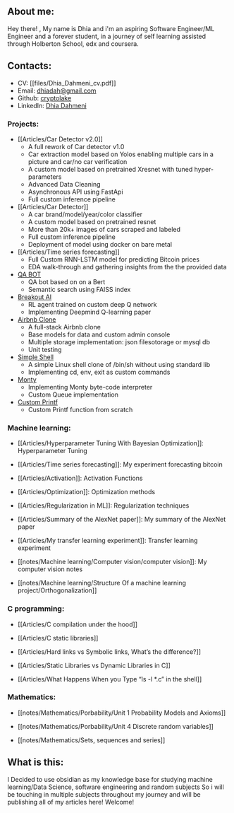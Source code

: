 ## About me:
Hey there! , My name is Dhia and i'm an aspiring Software Engineer/ML Engineer and a forever student, in a journey of self learning assisted through Holberton School, edx and coursera.

## Contacts:
- CV: [[files/Dhia_Dahmeni_cv.pdf]]
- Email: [dhiadah@gmail.com](https://mailto:dhiadah@gmail.com)
- Github: [cryptolake](https://github.com/cryptolake)
- LinkedIn: [Dhia Dahmeni](https://www.linkedin.com/in/dhia-dahmeni-577a42216/)

### Projects:
- [[Articles/Car Detector v2.0]] 
	- A full rework of Car detector v1.0 
	- Car extraction model based on Yolos enabling multiple cars in a picture and car/no car verification 
	- A custom model based on pretrained Xresnet with tuned hyper-parameters 
	- Advanced Data Cleaning
	- Asynchronous API using FastApi 
	- Full custom inference pipeline
- [[Articles/Car Detector]]
	- A car brand/model/year/color classifier
	- A custom model based on pretrained resnet
	- More than 20k+ images of cars scraped and labeled
	- Full custom inference pipeline
	- Deployment of model using docker on bare metal
- [[Articles/Time series forecasting]]
	- Full Custom RNN-LSTM model for predicting Bitcoin prices
	- EDA walk-through and gathering insights from the the provided data
- [QA BOT](https://github.com/cryptolake/holbertonschool-machine_learning/tree/master/supervised_learning/0x13-qa_bot)
	- QA bot based on on a Bert
	- Semantic search using FAISS index
- [Breakout AI](https://github.com/cryptolake/holbertonschool-machine_learning/tree/master/reinforcement_learning/0x01-deep_q_learning)
	- RL agent trained on custom deep Q network 
	- Implementing Deepmind Q-learning paper
- [Airbnb Clone](https://github.com/cryptolake/AirBnB_clone_v2)
	- A full-stack Airbnb clone
	- Base models for data and custom admin console
	- Multiple storage implementation: json filesotorage or mysql db
	- Unit testing
- [Simple Shell](https://github.com/cryptolake/simple_shell)
	- A simple Linux shell clone of /bin/sh without using standard lib
	- Implementing cd, env, exit as custom commands
- [Monty](https://github.com/cryptolake/monty)
	- Implementing Monty byte-code interpreter
	- Custom Queue implementation
- [Custom Printf](https://github.com/cryptolake/printf)
	- Custom Printf function from scratch
### Machine learning:

- [[Articles/Hyperparameter Tuning With Bayesian Optimization]]: Hyperparameter Tuning

- [[Articles/Time series forecasting]]: My experiment forecasting bitcoin

- [[Articles/Activation]]: Activation Functions

- [[Articles/Optimization]]: Optimization methods

- [[Articles/Regularization in ML]]: Regularization techniques

- [[Articles/Summary of the AlexNet paper]]: My summary of the AlexNet paper 

- [[Articles/My transfer learning experiment]]: Transfer learning experiment

- [[notes/Machine learning/Computer vision/computer vision]]: My computer vision notes

- [[notes/Machine learning/Structure Of a machine learning project/Orthogonalization]]

### C programming:
- [[Articles/C compilation under the hood]]

- [[Articles/C static libraries]]

- [[Articles/Hard links vs Symbolic links, What’s the difference?]]

- [[Articles/Static Libraries vs Dynamic Libraries in C]]

- [[Articles/What Happens When you Type “ls -l *.c” in the shell]]

### Mathematics:
- [[notes/Mathematics/Porbability/Unit 1 Probability Models and Axioms]]

- [[notes/Mathematics/Porbability/Unit 4 Discrete random variables]]

- [[notes/Mathematics/Sets, sequences and series]]


## What is this:
I Decided to use obsidian as my knowledge base for studying machine learning/Data Science, software engineering and random subjects So i will be touching in multiple subjects throughout my journey and will be publishing all of my articles here! Welcome!
